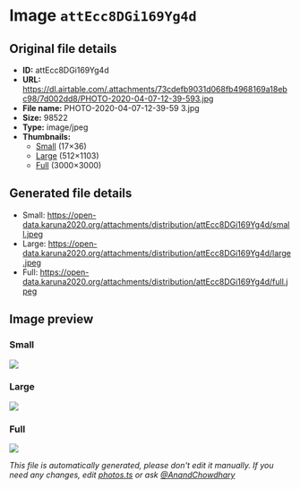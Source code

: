 # Image `attEcc8DGi169Yg4d`

## Original file details

- **ID:** attEcc8DGi169Yg4d
- **URL:** https://dl.airtable.com/.attachments/73cdefb9031d068fb4968169a18ebc98/7d002dd8/PHOTO-2020-04-07-12-39-593.jpg
- **File name:** PHOTO-2020-04-07-12-39-59 3.jpg
- **Size:** 98522
- **Type:** image/jpeg
- **Thumbnails:**
  - [Small](https://dl.airtable.com/.attachmentThumbnails/2818658a90ebe16bbd0a5a3217f997c5/e4e76f3e) (17×36)
  - [Large](https://dl.airtable.com/.attachmentThumbnails/0aa99d80b5062a2f8b0fb88151ddb7aa/010bc29a) (512×1103)
  - [Full](https://dl.airtable.com/.attachmentThumbnails/08651a26ecffe563fd07d64831f57fc4/c3348e89) (3000×3000)

## Generated file details

- Small: https://open-data.karuna2020.org/attachments/distribution/attEcc8DGi169Yg4d/small.jpeg
- Large: https://open-data.karuna2020.org/attachments/distribution/attEcc8DGi169Yg4d/large.jpeg
- Full: https://open-data.karuna2020.org/attachments/distribution/attEcc8DGi169Yg4d/full.jpeg

## Image preview

### Small

![](https://open-data.karuna2020.org/attachments/distribution/attEcc8DGi169Yg4d/small.jpeg)

### Large

![](https://open-data.karuna2020.org/attachments/distribution/attEcc8DGi169Yg4d/large.jpeg)

### Full

![](https://open-data.karuna2020.org/attachments/distribution/attEcc8DGi169Yg4d/full.jpeg)

_This file is automatically generated, please don't edit it manually. If you need any changes, edit [photos.ts](/photos.ts) or ask [@AnandChowdhary](https://github.com/AnandChowdhary)_

